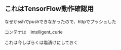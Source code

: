 ## これはTensorFlow動作確認用

   なぜかsshでpushできなかったので、httpでプッシュした

   コンテナは　intelligent_curie

   これは今しばらくは塩漬けにしておく
